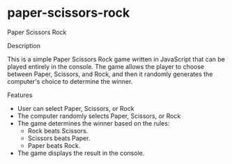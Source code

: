 # paper-scissors-rock
Paper Scissors Rock

Description

This is a simple Paper Scissors Rock game written in JavaScript that can be 
played entirely in the console. The game allows the player to choose between
Paper, Scissors, and Rock, and then it randomly generates the computer's
choice to determine the winner. 

Features

- User can select Paper, Scissors, or Rock
- The computer randomly selects Paper, Scissors, or Rock
- The game determines the winner based on the rules:
    - Rock beats Scissors. 
    - Scissors beats Paper. 
    - Paper beats Rock. 
- The game displays the result in the console.